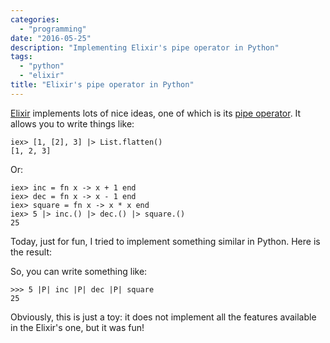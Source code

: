 ```yaml
---
categories:
  - "programming"
date: "2016-05-25"
description: "Implementing Elixir's pipe operator in Python"
tags:
  - "python"
  - "elixir"
title: "Elixir's pipe operator in Python"
---
```


[Elixir][1] implements lots of nice ideas, one of which is its [pipe operator][2]. It allows you to write things like:

    iex> [1, [2], 3] |> List.flatten()
    [1, 2, 3]

Or:

    iex> inc = fn x -> x + 1 end
    iex> dec = fn x -> x - 1 end
    iex> square = fn x -> x * x end
    iex> 5 |> inc.() |> dec.() |> square.()
    25

Today, just for fun, I tried to implement something similar in Python. Here is the result:

<script src="https://gist.github.com/lbolla/e7396c77e63b4c168cce27002f588494.js"></script>

So, you can write something like:

    >>> 5 |P| inc |P| dec |P| square
    25

Obviously, this is just a toy: it does not implement all the features available in the Elixir's one, but it was fun!

  [1]: http://elixir-lang.org
  [2]: http://elixir-lang.org/docs/stable/elixir/Kernel.html#%7C%3E/2
